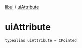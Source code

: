 [libui](README.md) / [uiAttribute](ui-attribute.md)

# uiAttribute

`typealias uiAttribute = CPointed`